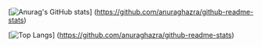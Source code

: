 [![Anurag's GitHub stats](https://github-readme-stats.vercel.app/api?username=wjdfbdns819&theme=dark)]
(https://github.com/anuraghazra/github-readme-stats)

[![Top Langs](https://github-readme-stats.vercel.app/api/top-langs/?username=wjdfbdns819&theme=dark)]
(https://github.com/anuraghazra/github-readme-stats)

